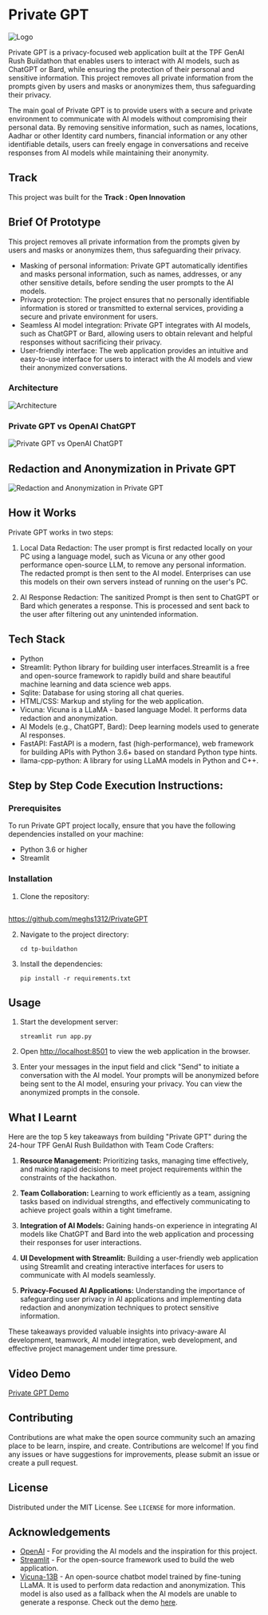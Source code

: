 # Private GPT
![Logo](/static/privategpt_logo.png)
 
Private GPT is a privacy-focused web application built at the TPF GenAI Rush Buildathon that enables users to interact with AI models, such as ChatGPT or Bard, while ensuring the protection of their personal and sensitive information. This project removes all private information from the prompts given by users and masks or anonymizes them, thus safeguarding their privacy.

The main goal of Private GPT is to provide users with a secure and private environment to communicate with AI models without compromising their personal data. By removing sensitive information, such as names, locations, Aadhar or other Identity card numbers, financial information or any other identifiable details, users can freely engage in conversations and receive responses from AI models while maintaining their anonymity.


## Track
This project was built for the <b>Track : Open Innovation</b>

## Brief Of Prototype
This project removes all private information from the prompts given by users and masks or anonymizes them, thus safeguarding their privacy.
- Masking of personal information: Private GPT automatically identifies and masks personal information, such as names, addresses, or any other sensitive details, before sending the user prompts to the AI models.
- Privacy protection: The project ensures that no personally identifiable information is stored or transmitted to external services, providing a secure and private environment for users.
- Seamless AI model integration: Private GPT integrates with AI models, such as ChatGPT or Bard, allowing users to obtain relevant and helpful responses without sacrificing their privacy.
- User-friendly interface: The web application provides an intuitive and easy-to-use interface for users to interact with the AI models and view their anonymized conversations.

### Architecture
![Architecture](/static/arch.png)

### Private GPT vs OpenAI ChatGPT
![Private GPT vs OpenAI ChatGPT](/static/privategpt_vs_chatgpt.png)

## Redaction and Anonymization in Private GPT
![Redaction and Anonymization in Private GPT](/static/demo2.png)
## How it Works
Private GPT works in two steps:
1. Local Data Redaction: The user prompt is first redacted locally on your PC using a language model, such as Vicuna or any other good performance open-source LLM, to remove any personal information. The redacted prompt is then sent to the AI model.
Enterprises can use this models on their own servers instead of running on the user's PC.

2. AI Response Redaction: The sanitized Prompt is then sent to ChatGPT or Bard which generates a response. This is processed and sent back to the user after filtering out any unintended information.

## Tech Stack
- Python
- Streamlit: Python library for building user interfaces.Streamlit is a free and open-source framework to rapidly build and share beautiful machine learning and data science web apps.
- Sqlite: Database for using storing all chat queries.
- HTML/CSS: Markup and styling for the web application.
- Vicuna: Vicuna is a LLaMA - based language Model. It performs data redaction and anonymization.
- AI Models (e.g., ChatGPT, Bard): Deep learning models used to generate AI responses.
- FastAPI: FastAPI is a modern, fast (high-performance), web framework for building APIs with Python 3.6+ based on standard Python type hints.
- llama-cpp-python: A library for using LLaMA models in Python and C++.

## Step by Step Code Execution Instructions:

### Prerequisites

To run Private GPT project locally, ensure that you have the following dependencies installed on your machine:

- Python 3.6 or higher
- Streamlit


### Installation

1. Clone the repository:

   ```shell
https://github.com/meghs1312/PrivateGPT

2. Navigate to the project directory:

   ```shell
   cd tp-buildathon

3. Install the dependencies:

   ```shell
   pip install -r requirements.txt

## Usage
1. Start the development server:

   ```shell
   streamlit run app.py
2. Open [http://localhost:8501](http://localhost:8501) to view the web application in the browser.

3. Enter your messages in the input field and click "Send" to initiate a conversation with the AI model. Your prompts will be anonymized before being sent to the AI model, ensuring your privacy. You can view the anonymized prompts in the console.

## What I Learnt
Here are the top 5 key takeaways from building "Private GPT" during the 24-hour TPF GenAI Rush Buildathon with Team Code Crafters:
1. **Resource Management:** Prioritizing tasks, managing time effectively, and making rapid decisions to meet project requirements within the constraints of the hackathon.

2. **Team Collaboration:** Learning to work efficiently as a team, assigning tasks based on individual strengths, and effectively communicating to achieve project goals within a tight timeframe.

3. **Integration of AI Models:** Gaining hands-on experience in integrating AI models like ChatGPT and Bard into the web application and processing their responses for user interactions.

4. **UI Development with Streamlit:** Building a user-friendly web application using Streamlit and creating interactive interfaces for users to communicate with AI models seamlessly.

5. **Privacy-Focused AI Applications:** Understanding the importance of safeguarding user privacy in AI applications and implementing data redaction and anonymization techniques to protect sensitive information.

These takeaways provided valuable insights into privacy-aware AI development, teamwork, AI model integration, web development, and effective project management under time pressure.


## Video Demo
[Private GPT Demo](https://www.loom.com/share/573f38e76bb547619c0d1b72da821ffa?sid=734a295a-aa34-4f6f-b7a1-a19540ff9502)

## Contributing
Contributions are what make the open source community such an amazing place to be learn, inspire, and create. Contributions are welcome! If you find any issues or have suggestions for improvements, please submit an issue or create a pull request.

## License
Distributed under the MIT License. See `LICENSE` for more information.

## Acknowledgements
- [OpenAI](https://openai.com/) - For providing the AI models and the inspiration for this project.
- [Streamlit](https://streamlit.io/) - For the open-source framework used to build the web application.
- [Vicuna-13B](https://github.com/lm-sys/FastChat/tree/main#api) - An open-source chatbot model trained by fine-tuning LLaMA. It is used to perform data redaction and anonymization. This model is also used as a fallback when the AI models are unable to generate a response. Check out the demo [here](https://chat.lmsys.org/).

